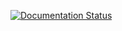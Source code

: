 [![Documentation Status](https://readthedocs.org/projects/mk-homepage/badge/?version=latest)](https://mk-homepage.readthedocs.io/en/latest/?badge=latest)

